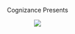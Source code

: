<p align="center">Cognizance Presents</p>

<p align="center">
  <a href="https://github.com/user-attachments/assets/c9740dcc-737e-4f53-a971-46ecad8e520c">
    <img src="https://github.com/user-attachments/assets/c9740dcc-737e-4f53-a971-46ecad8e520c">
  </a>
</p>

<!-- "34.05" Don't Be Happy Yet, cause you found only the ordinate -->
